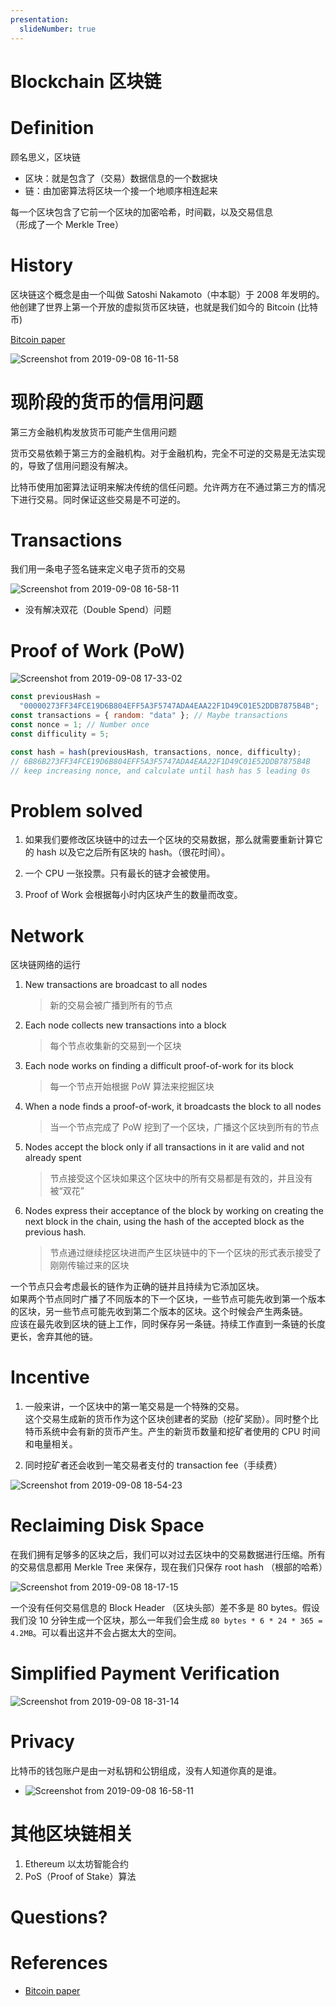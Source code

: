 ```yaml
---
presentation:
  slideNumber: true
---
```


<!-- slide -->

# Blockchain 区块链

<!-- slide -->

# Definition

顾名思义，区块链

- 区块：就是包含了（交易）数据信息的一个数据块
- 链：由加密算法将区块一个接一个地顺序相连起来

每一个区块包含了它前一个区块的加密哈希，时间戳，以及交易信息  
（形成了一个 Merkle Tree）

<!-- slide -->

# History

区块链这个概念是由一个叫做 Satoshi Nakamoto（中本聪）于 2008 年发明的。  
他创建了世界上第一个开放的虚拟货币区块链，也就是我们如今的 Bitcoin (比特币)

<!-- slide -->

[Bitcoin paper](https://bitcoin.org/bitcoin.pdf)

![Screenshot from 2019-09-08 16-11-58](https://i.loli.net/2019/09/08/9d6uHq7owljCnDR.png)

<!-- slide -->

# 现阶段的货币的信用问题

第三方金融机构发放货币可能产生信用问题

<!-- note
首先，人民币是有价值的。为什么这些人民币纸币有价值呢？因为这是国家发行的，而国家说他是有价值，我们人民群众也认可国家。所以，人民币可以在我们之间交易，2元人民币可以买包方便面，10元可以买包巧克力。

然后我们思考一下，人民币会永远有这样的价值吗？不一定。什么情况下人民币会失去价值？亡国了！中央银行为了解决国库空虚，无限制地增发货币！这并不是不可能，世界上某些国家曾经，甚至正在上演这样的事情。人民币有价值，是国家向我们保证人民币是没问题的，你们可以放心使用。当发行方的信任出现问题时，货币的价值也就没办法得到保证了。
-->

货币交易依赖于第三方的金融机构。对于金融机构，完全不可逆的交易是无法实现的，导致了信用问题没有解决。

<!-- note
假如存在可逆交易，那么谁来决定是否可逆？如果是买卖双方决定能否可逆，那么只需要双方重新逆向转账一遍就可以解决了。这里面，只需要交易双方的共识。如果是第三方决定能否可逆，那么谁来决定这个第三方有权做判定？支付宝？银联？央行？比特币要解决的是货币层面去信任的问题。交易行为只在发生转账的双方之间开展，所有的信任关系都有这两者自己决定。比特币的PEER TO PEER，只考虑价值的传递。至于是否会有欺诈、后悔、退货等等，这些不是技术手段能解决的，所以得有使用者自己想办法处理吧。
-->

<!-- slide -->

比特币使用加密算法证明来解决传统的信任问题。允许两方在不通过第三方的情况下进行交易。同时保证这些交易是不可逆的。

<!-- slide -->

# Transactions

我们用一条电子签名链来定义电子货币的交易

![Screenshot from 2019-09-08 16-58-11](https://i.loli.net/2019/09/08/GT6Az7lirPfh5Z4.png)

- 没有解决双花（Double Spend）问题 <!-- .element: class="fragment" data-fragment-index="1" -->

<!--
没有解决双花（Double Spend）问题
https://www.jianshu.com/p/56617e91b12a
-->

<!-- slide -->

# Proof of Work (PoW)

![Screenshot from 2019-09-08 17-33-02](https://i.loli.net/2019/09/08/N6DTF4XrZlOvjwV.png)

```javascript
const previousHash =
  "00000273FF34FCE19D6B804EFF5A3F5747ADA4EAA22F1D49C01E52DDB7875B4B";
const transactions = { random: "data" }; // Maybe transactions
const nonce = 1; // Number once
const difficulity = 5;

const hash = hash(previousHash, transactions, nonce, difficulty);
// 6B86B273FF34FCE19D6B804EFF5A3F5747ADA4EAA22F1D49C01E52DDB7875B4B
// keep increasing nonce, and calculate until hash has 5 leading 0s
```

<!-- slide -->

# Problem solved

1. 如果我们要修改区块链中的过去一个区块的交易数据，那么就需要重新计算它的 hash 以及它之后所有区块的 hash。（很花时间）。

2. 一个 CPU 一张投票。只有最长的链才会被使用。

3. Proof of Work 会根据每小时内区块产生的数量而改变。<!-- 这样就保证了未来硬件升级了，但是每个小时还是会产生这么多的区块 -->

<!-- slide -->

# Network

区块链网络的运行

1. New transactions are broadcast to all nodes
   > 新的交易会被广播到所有的节点
2. Each node collects new transactions into a block
   > 每个节点收集新的交易到一个区块
3. Each node works on finding a difficult proof-of-work for its block
   > 每一个节点开始根据 PoW 算法来挖掘区块

<!-- slide -->

4. When a node finds a proof-of-work, it broadcasts the block to all nodes
   > 当一个节点完成了 PoW 挖到了一个区块，广播这个区块到所有的节点
5. Nodes accept the block only if all transactions in it are valid and not already spent
   > 节点接受这个区块如果这个区块中的所有交易都是有效的，并且没有被“双花”
6. Nodes express their acceptance of the block by working on creating the next block in the chain, using the hash of the accepted block as the previous hash.
   > 节点通过继续挖区块进而产生区块链中的下一个区块的形式表示接受了刚刚传输过来的区块

<!-- slide -->

一个节点只会考虑最长的链作为正确的链并且持续为它添加区块。  
如果两个节点同时广播了不同版本的下一个区块，一些节点可能先收到第一个版本的区块，另一些节点可能先收到第二个版本的区块。这个时候会产生两条链。  
应该在最先收到区块的链上工作，同时保存另一条链。持续工作直到一条链的长度更长，舍弃其他的链。

<!-- slide -->

# Incentive

1. 一般来讲，一个区块中的第一笔交易是一个特殊的交易。  
   这个交易生成新的货币作为这个区块创建者的奖励（挖矿奖励）。同时整个比特币系统中会有新的货币产生。产生的新货币数量和挖矿者使用的 CPU 时间和电量相关。

2. 同时挖矿者还会收到一笔交易者支付的 transaction fee（手续费）

<!-- slide -->

![Screenshot from 2019-09-08 18-54-23](https://i.loli.net/2019/09/08/6JWwl2GuxAcPz7Q.png)

<!-- slide -->

# Reclaiming Disk Space

在我们拥有足够多的区块之后，我们可以对过去区块中的交易数据进行压缩。所有的交易信息都用 Merkle Tree 来保存，现在我们只保存 root hash （根部的哈希）

![Screenshot from 2019-09-08 18-17-15](https://i.loli.net/2019/09/08/HeREGvmpBbAwM9V.png)

一个没有任何交易信息的 Block Header （区块头部）差不多是 80 bytes。假设我们没 10 分钟生成一个区块，那么一年我们会生成 `80 bytes * 6 * 24 * 365 = 4.2MB`。可以看出这并不会占据太大的空间。

<!-- slide -->

# Simplified Payment Verification

![Screenshot from 2019-09-08 18-31-14](https://i.loli.net/2019/09/08/kwjxbJWlK4y1uFd.png)

<!-- slide -->

# Privacy

比特币的钱包账户是由一对私钥和公钥组成，没有人知道你真的是谁。

- ![Screenshot from 2019-09-08 16-58-11](https://i.loli.net/2019/09/08/GT6Az7lirPfh5Z4.png) <!-- .element: class="fragment" data-fragment-index="1" -->

<!-- slide -->

# 其他区块链相关

1. Ethereum 以太坊智能合约
2. PoS（Proof of Stake）算法

<!-- slide -->

# Questions?

<!-- slide -->

# References

- [Bitcoin paper](https://bitcoin.org/bitcoin.pdf)
